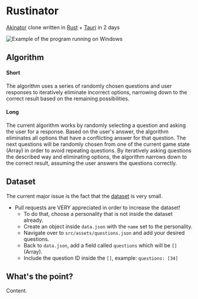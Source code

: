 # Rustinator
[Akinator](https://akinator.com/) clone written in [Rust](https://www.rust-lang.org/) + [Tauri](https://tauri.app/) in 2 days

![Example of the program running on Windows](https://github.com/face-hh/feddit/assets/69168154/0849985c-a4f0-43e1-b41f-05fcaaf810bf)


## Algorithm
#### Short
The algorithm uses a series of randomly chosen questions and user responses to iteratively eliminate incorrect options, narrowing down to the correct result based on the remaining possibilities.
#### Long
The current algorithm works by randomly selecting a question and asking the user for a response. Based on the user's answer, the algorithm eliminates all options that have a conflicting answer for that question. The next questions will be randomly chosen from one of the current game state (Array) in order to avoid repeating questions. By iteratively asking questions the described way and eliminating options, the algorithm narrows down to the correct result, assuming the user answers the questions correctly.

## Dataset
The current major issue is the fact that the [dataset](https://github.com/face-hh/feddit/tree/main/dataset/data.json) is very small.

- Pull requests are VERY appreciated in order to increase the dataset!
  - To do that, choose a personality that is not inside the dataset already.
  - Create an object inside `data.json` with the `name` set to the personality.
  - Navigate over to `src/assets/questions.json` and add your desired questions.
  - Back to `data.json`, add a field called `questions` which will be `[]` (Array).
  - Include the question ID inside the `[]`, example: `questions: [34]`

## What's the point?
Content.
